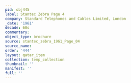 ```yaml
---
pid: obj445
label: Stantec Zebra Page 4
company: Standard Telephones and Cables Limited, London
_date: '1961'
decade: 60s
commentary: 
object_type: brochure
source: stantec_zebra_1961_Page_04
source_name: 
order: '444'
layout: qatar_item
collection: temp_collection
thumbnail: ''
manifest: ''
full: ''
---
```

